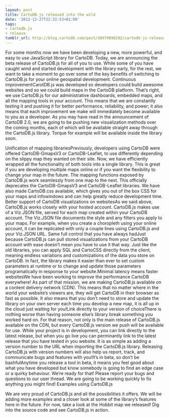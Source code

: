 ```yaml
---
layout: post
title: CartoDB.js released into the wild
date: '2012-12-27T22:32:53+01:00'
tags:
- cartodb.js
- release
tumblr_url: http://blog.cartodb.com/post/38979096292/cartodb-js-released-into-the-wild
---
```


For some months now we have been developing a new, more powerful, and easy to use JavaScript library for CartoDB. Today, we are announcing the beta release of CartoDB.js for all of you to use. While some of you have caught wind and started development with the library early, for the rest, we want to take a moment to go over some of the key benefits of switching to CartoDB.js for your online geospatial development. 
Continuous improvementCarotDB.js was developed so developers could build awesome websites and so we could build maps in the CartoDB platform. That’s right, we use CartoDB.js for our administrative dashboards, embedded maps, and all the mapping tools in your account. This means that we are constantly testing it and pushing it for better performance, reliability, and power; it also means that each improvement we make will immediately become available to you as a developer. As you may have read in the announcement of CartoDB 2.0, we are going to be pushing new visualization methods over the coming months, each of which will be available straight away through the CartoDB.js library. Torque for example will be available inside the library soon.

Unification of mapping librariesPreviously, developers using CartoDB were offered CartoDB-GmapsV3 or CartoDB-Leaflet, to use differently depending on the slippy map they wanted on their site. Now, we have efficiently wrapped all the functionality of both tools into a single library. This is great if you are developing multiple maps online or if you want the flexibility to change your map in the future. The mapping functions exposed by CartoDB.js work seamlessly from one map to the next. This officially deprecates the CartoDB-GmapsV3 and CartoDB-Leaflet libraries. We have also made CartoDB.css available, which gives you out of the box CSS for your maps and infowindows and can help greatly reduce development time.
Better support of CartoDB visualizations on websitesAs we said above, CartoDB.js works closely with your hosted account. CartoDB.js makes use of a Viz.JSON file, served for each map created within your CartoDB account. The Viz.JSON file documents the style and any filters you apply to your maps. For example, when you create a choropleth using your online account, it can be replicated with only a couple lines using CartoDB.js and your Viz.JSON URL. Same full control that you have always hadJust because CartoDB.js can pull stored visualizations from your CartoDB account with ease doesn’t mean you have to use it that way. Just like the old libraries, you can apply SQL and CartoCSS directly from the client, meaning endless variations and customizations of the data you store on CartoDB. In fact, the library makes it easier than ever to set custom parameters at runtime or to change and update those parameters programatically in response to your website.Minimal latency means faster websitesWe have been working to improve the performance CartoDB everywhere! As part of that mission, we are making CartoDB.js available on a content delivery network (CDN). This means that no matter where in the world your website’s viewers are, they will get CartoDB in their browser as fast as possible. It also means that you don’t need to store and update the library on your own server each time you develop a new map, it is all up in the cloud just waiting for you!Link directly to your version of choiceThere is nothing worse than having someone else’s library break something you worked hard on. For that reason, not only is the main release of CartoDB.js available on the CDN, but every CartoDB.js version we push will be available for use. While your project is in development, you can link directly to the latest release, but when you go live you can perminantly link to the latest release that you have tested in you website. It is as simple as adding a version number to the URL when importing the CartoDB.js library. Releasing CartoDB.js with version numbers will also help us report, track, and communicate bugs and features with you!It’s in beta, so don’t be bashfulAnytime you release a tool in beta, it means you feel good about what you have developed but know somebody is going to find an edge case or a quirky behaviour. We’re ready for that! Please report your bugs and questions to our user thread. We are going to be working quickly to fix anything you might find! Examples using CartoDB.js

We are very proud of CartoDB.js and all the possibilities it offers. We will be adding more examples and a closer look at some of the library’s features here in the future. For now, take a look at the Hobbit map we released! Dig into the source code and see CartoDB.js in action.
